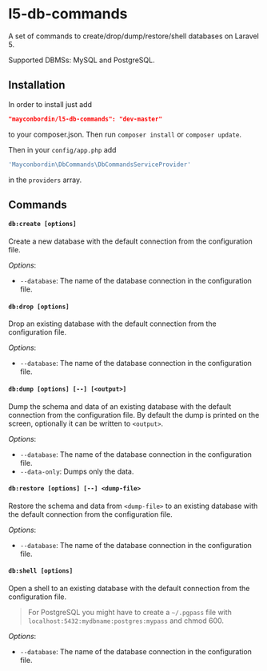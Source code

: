 # l5-db-commands

A set of commands to create/drop/dump/restore/shell databases on Laravel 5.

Supported DBMSs: MySQL and PostgreSQL.

## Installation

In order to install just add 

```json
"mayconbordin/l5-db-commands": "dev-master"
```

to your composer.json. Then run `composer install` or `composer update`.

Then in your `config/app.php` add 

```php
'Mayconbordin\DbCommands\DbCommandsServiceProvider'
```

in the `providers` array.

## Commands

#### `db:create [options]`

Create a new database with the default connection from the configuration file.

*Options*:
 - `--database`: The name of the database connection in the configuration file.

#### `db:drop [options]`

Drop an existing database with the default connection from the configuration file.

*Options*:
 - `--database`: The name of the database connection in the configuration file.

#### `db:dump [options] [--] [<output>]`

Dump the schema and data of an existing database with the default connection from the configuration file. By
default the dump is printed on the screen, optionally it can be written to `<output>`.

*Options*:
 - `--database`: The name of the database connection in the configuration file.
 - `--data-only`: Dumps only the data.

#### `db:restore [options] [--] <dump-file>`

Restore the schema and data from `<dump-file>` to an existing database with the default connection from the configuration file.

*Options*:
 - `--database`: The name of the database connection in the configuration file.

#### `db:shell [options]`

Open a shell to an existing database with the default connection from the configuration file.

> For PostgreSQL you might have to create a `~/.pgpass` file with `localhost:5432:mydbname:postgres:mypass` and chmod 600.

*Options*:
 - `--database`: The name of the database connection in the configuration file.

